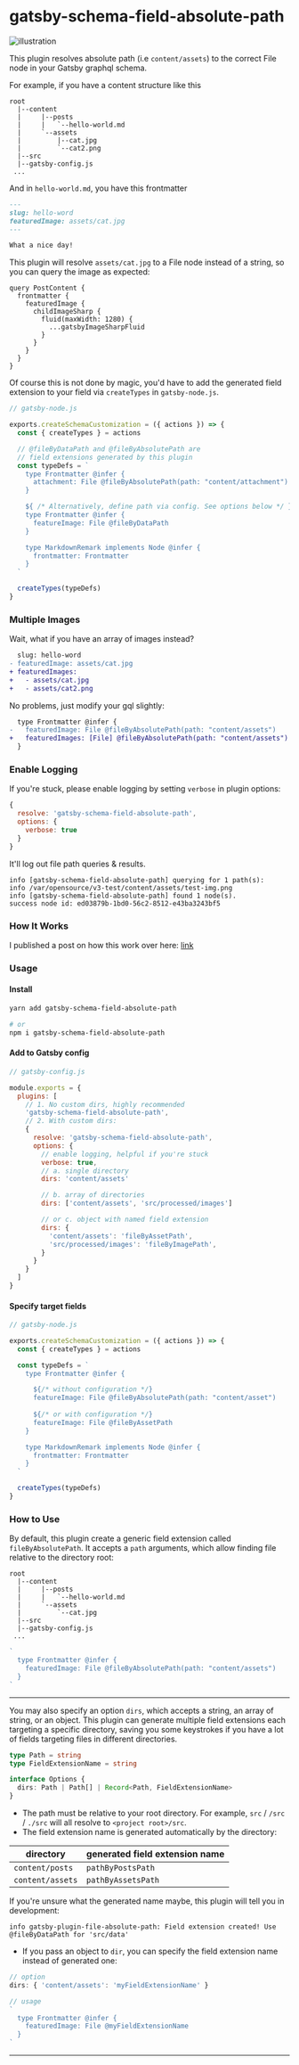 # gatsby-schema-field-absolute-path

![illustration](./cover.png)

This plugin resolves absolute path (i.e `content/assets`) to the correct File node in your Gatsby graphql schema.

For example, if you have a content structure like this

```
root
  |--content
  |     |--posts
  |     |   `--hello-world.md
  |     `--assets
  |         |--cat.jpg
  |         `--cat2.png
  |--src
  |--gatsby-config.js
 ...
```

And in `hello-world.md`, you have this frontmatter

```md
---
slug: hello-word
featuredImage: assets/cat.jpg
---

What a nice day!
```

This plugin will resolve `assets/cat.jpg` to a File node instead of a string, so you can query the image as expected:

```gql
query PostContent {
  frontmatter {
    featuredImage {
      childImageSharp {
        fluid(maxWidth: 1280) {
          ...gatsbyImageSharpFluid
        }
      }
    }
  }
}
```

Of course this is not done by magic, you'd have to add the generated field extension to your field via `createTypes` in `gatsby-node.js`.

```js
// gatsby-node.js

exports.createSchemaCustomization = ({ actions }) => {
  const { createTypes } = actions

  // @fileByDataPath and @fileByAbsolutePath are 
  // field extensions generated by this plugin
  const typeDefs = `
    type Frontmatter @infer {
      attachment: File @fileByAbsolutePath(path: "content/attachment")
    }

    ${ /* Alternatively, define path via config. See options below */ }    
    type Frontmatter @infer {
      featureImage: File @fileByDataPath
    }

    type MarkdownRemark implements Node @infer {
      frontmatter: Frontmatter
    }
  `

  createTypes(typeDefs)
}
```

### Multiple Images

Wait, what if you have an array of images instead?

```diff
  slug: hello-word
- featuredImage: assets/cat.jpg
+ featuredImages: 
+   - assets/cat.jpg
+   - assets/cat2.png
```

No problems, just modify your gql slightly:

```diff
  type Frontmatter @infer {
-   featuredImage: File @fileByAbsolutePath(path: "content/assets")
+   featuredImages: [File] @fileByAbsolutePath(path: "content/assets")
  }
```

### Enable Logging

If you're stuck, please enable logging by setting `verbose` in plugin options:

```js
{
  resolve: 'gatsby-schema-field-absolute-path',
  options: {
    verbose: true
  }
}
```

It'll log out file path queries & results.

```
info [gatsby-schema-field-absolute-path] querying for 1 path(s):
info /var/opensource/v3-test/content/assets/test-img.png
info [gatsby-schema-field-absolute-path] found 1 node(s).
success node id: ed03879b-1bd0-56c2-8512-e43ba3243bf5
```


### How It Works

I published a post on how this work over here: [link](https://www.byderek.com/post/a-stackoverflow-question--a-use-case-for-gatsbys-field-extension)

### Usage

#### Install
```sh
yarn add gatsby-schema-field-absolute-path

# or
npm i gatsby-schema-field-absolute-path
```

#### Add to Gatsby config

```js
// gatsby-config.js

module.exports = {
  plugins: [
    // 1. No custom dirs, highly recommended
    'gatsby-schema-field-absolute-path',
    // 2. With custom dirs:
    {
      resolve: 'gatsby-schema-field-absolute-path',
      options: {
        // enable logging, helpful if you're stuck
        verbose: true,
        // a. single directory
        dirs: 'content/assets'

        // b. array of directories
        dirs: ['content/assets', 'src/processed/images']

        // or c. object with named field extension
        dirs: {
          'content/assets': 'fileByAssetPath',
          'src/processed/images': 'fileByImagePath',
        }
      }
    }
  ]
}

```


#### Specify target fields

```js
// gatsby-node.js

exports.createSchemaCustomization = ({ actions }) => {
  const { createTypes } = actions

  const typeDefs = `
    type Frontmatter @infer {

      ${/* without configuration */}
      featureImage: File @fileByAbsolutePath(path: "content/asset")
      
      ${/* or with configuration */}
      featureImage: File @fileByAssetPath
    }

    type MarkdownRemark implements Node @infer {
      frontmatter: Frontmatter
    }
  `

  createTypes(typeDefs)
}
```

### How to Use

By default, this plugin create a generic field extension called `fileByAbsolutePath`. It accepts a `path` arguments, which allow finding file relative to the directory root:

```
root
  |--content
  |     |--posts
  |     |   `--hello-world.md
  |     `--assets
  |         `--cat.jpg
  |--src
  |--gatsby-config.js
 ...
```

```js
`
  type Frontmatter @infer {
    featuredImage: File @fileByAbsolutePath(path: "content/assets")
  }
`
```

---

You may also specify an option `dirs`, which accepts a string, an array of string, or an object. This plugin can generate multiple field extensions each targeting a specific directory, saving you some keystrokes if you have a lot of fields targeting files in different directories.

```ts
type Path = string
type FieldExtensionName = string

interface Options {
  dirs: Path | Path[] | Record<Path, FieldExtensionName>
}
```

- The path must be relative to your root directory. For example, `src` / `/src` / `./src` will all resolve to `<project root>/src`.
- The field extension name is generated automatically by the directory:

| directory | generated field extension name |
|---|---|
| `content/posts` | `pathByPostsPath` |
| `content/assets` | `pathByAssetsPath` |

If you're unsure what the generated name maybe, this plugin will tell you in development:
```
info gatsby-plugin-file-absolute-path: Field extension created! Use @fileByDataPath for 'src/data'
```

- If you pass an object to `dir`, you can specify the field extension name instead of generated one:

```js
// option
dirs: { 'content/assets': 'myFieldExtensionName' }

// usage
`
  type Frontmatter @infer {
    featuredImage: File @myFieldExtensionName
  }
`
```

---
